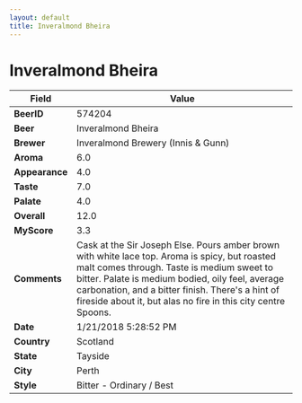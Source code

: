 ```yaml
---
layout: default
title: Inveralmond Bheira
---
```


# Inveralmond Bheira

| Field         | Value     |
|---------------|-----------|
| **BeerID** | 574204 |
| **Beer** | Inveralmond Bheira |
| **Brewer** | Inveralmond Brewery (Innis & Gunn) |
| **Aroma** | 6.0 |
| **Appearance** | 4.0 |
| **Taste** | 7.0 |
| **Palate** | 4.0 |
| **Overall** | 12.0 |
| **MyScore** | 3.3 |
| **Comments** | Cask at the Sir Joseph Else. Pours amber brown with white lace top. Aroma is spicy, but roasted malt comes through. Taste is medium sweet to bitter. Palate is medium bodied, oily feel, average carbonation, and a bitter finish. There&#39;s a hint of fireside about it, but alas no fire in this city centre Spoons. |
| **Date** | 1/21/2018 5:28:52 PM |
| **Country** | Scotland |
| **State** | Tayside |
| **City** | Perth |
| **Style** | Bitter - Ordinary / Best |
